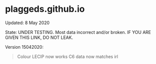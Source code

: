 # plaggeds.github.io
Updated: 8 May 2020

State: UNDER TESTING. Most data incorrect and/or broken. IF YOU ARE GIVEN THIS LINK, DO NOT LEAK.

Version 15042020:

>Colour LECIP now works
>C6 data now matches irl
